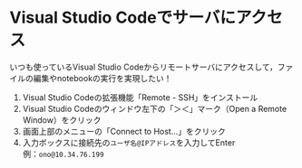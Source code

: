 # Visual Studio Codeでサーバにアクセス

いつも使っているVisual Studio Codeからリモートサーバにアクセスして，ファイルの編集やnotebookの実行を実現したい！


1. Visual Studio Codeの拡張機能「Remote - SSH」をインストール
2. Visual Studio Codeのウィンドウ左下の「＞＜」マーク（Open a Remote Window）をクリック
3. 画面上部のメニューの「Connect to Host...」をクリック
4. 入力ボックスに接続先の```ユーザ名@IPアドレス```を入力してEnter<br>
    例：```ono@10.34.76.199```